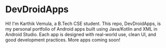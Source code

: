 # DevDroidApps
Hi! I'm Karthik Vemula, a B.Tech CSE student. This repo, DevDroidApps, is my personal portfolio of Android apps built using Java/Kotlin and XML in Android Studio. Each app is designed with real-world use, clean UI, and good development practices. More apps coming soon!
